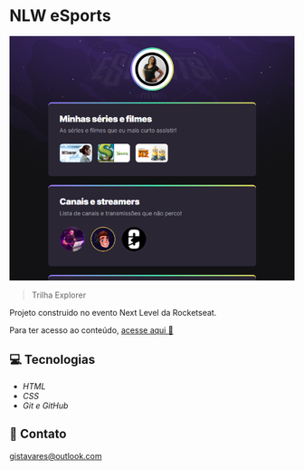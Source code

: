 # NLW eSports 


![preview](./.github/preview.png)


> Trilha Explorer

Projeto construido no evento Next Level da Rocketseat.

Para ter acesso ao conteúdo, [acesse aqui 🔗](https://gislene-tavares.github.io/nlw-esports-explorer/) 

## 💻 Tecnologias

- *HTML*
- *CSS*
- *Git e GitHub*

## 📧 Contato

gistavares@outlook.com
